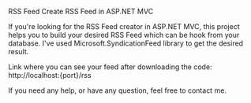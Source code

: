 RSS Feed
Create RSS Feed in ASP.NET MVC

If you're looking for the RSS Feed creator in ASP.NET MVC, this project helps you to build your desired RSS Feed which can be hook from your database. I've used Microsoft.SyndicationFeed library to get the desired result.

Link where you can see your feed after downloading the code: http://localhost:{port}/rss

If you need any help, or have any question, feel free to contact me.